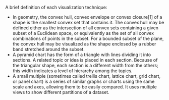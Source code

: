 A brief definition of each visualization technique:
- In geometry, the convex hull, convex envelope or convex closure[1] of a shape is the smallest convex set that contains it. The convex hull may be defined either as the intersection of all convex sets containing a given subset of a Euclidean space, or equivalently as the set of all convex combinations of points in the subset. For a bounded subset of the plane, the convex hull may be visualized as the shape enclosed by a rubber band stretched around the subset.
- A pyramid chart has the form of a triangle with lines dividing it into sections. A related topic or idea is placed in each section. Because of the triangular shape, each section is a different width from the others; this width indicates a level of hierarchy among the topics.
- A small multiple (sometimes called trellis chart, lattice chart, grid chart, or panel chart) is a series of similar graphs or charts using the same scale and axes, allowing them to be easily compared. It uses multiple views to show different partitions of a dataset.
